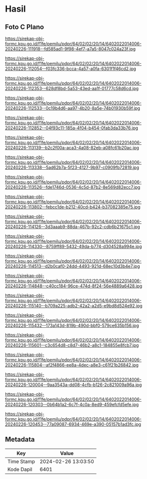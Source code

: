 # Hasil

## Foto C Plano

https://sirekap-obj-formc.kpu.go.id/f1fe/pemilu/pdpr/64/02/02/20/14/6402022014006-20240226-111918--fd585ad1-9f98-4ef7-a7a5-8047c024a23f.jpg

https://sirekap-obj-formc.kpu.go.id/f1fe/pemilu/pdpr/64/02/02/20/14/6402022014006-20240226-112054--f03fc336-bcca-4a57-a0fa-6301f1f46cd2.jpg

https://sirekap-obj-formc.kpu.go.id/f1fe/pemilu/pdpr/64/02/02/20/14/6402022014006-20240226-112353--628df8bd-5a53-43ed-aa1f-01777c58d6cd.jpg

https://sirekap-obj-formc.kpu.go.id/f1fe/pemilu/pdpr/64/02/02/20/14/6402022014006-20240226-112533--0c19b4d6-aa97-4b20-8a5e-74b01930b59f.jpg

https://sirekap-obj-formc.kpu.go.id/f1fe/pemilu/pdpr/64/02/02/20/14/6402022014006-20240226-112852--04f93c11-185a-4f04-b454-0fab3da33b76.jpg

https://sirekap-obj-formc.kpu.go.id/f1fe/pemilu/pdpr/64/02/02/20/14/6402022014006-20240226-113139--b2c2f00a-aca3-4a08-82eb-a08fc61b20ac.jpg

https://sirekap-obj-formc.kpu.go.id/f1fe/pemilu/pdpr/64/02/02/20/14/6402022014006-20240226-113338--5ad62b7a-5f23-4127-9b97-c0909fb72819.jpg

https://sirekap-obj-formc.kpu.go.id/f1fe/pemilu/pdpr/64/02/02/20/14/6402022014006-20240226-113526--fde1746d-0536-4c5d-87b2-8e569d82ecc7.jpg

https://sirekap-obj-formc.kpu.go.id/f1fe/pemilu/pdpr/64/02/02/20/14/6402022014006-20240226-113802--febcc1de-b212-40cd-b424-b37082385e75.jpg

https://sirekap-obj-formc.kpu.go.id/f1fe/pemilu/pdpr/64/02/02/20/14/6402022014006-20240226-114126--3d3aaab9-88da-467b-92c2-cdb6b21675c1.jpg

https://sirekap-obj-formc.kpu.go.id/f1fe/pemilu/pdpr/64/02/02/20/14/6402022014006-20240226-114330--8759ff89-5432-49da-b774-d304528a994e.jpg

https://sirekap-obj-formc.kpu.go.id/f1fe/pemilu/pdpr/64/02/02/20/14/6402022014006-20240226-114513--d2b0caf0-24dd-4493-921d-68ec10d3b4e7.jpg

https://sirekap-obj-formc.kpu.go.id/f1fe/pemilu/pdpr/64/02/02/20/14/6402022014006-20240226-114848--c40cc184-96ce-474d-8f24-56e4889a6428.jpg

https://sirekap-obj-formc.kpu.go.id/f1fe/pemilu/pdpr/64/02/02/20/14/6402022014006-20240226-115140--b709a225-adb2-42a2-a2d5-e9bd8d524e92.jpg

https://sirekap-obj-formc.kpu.go.id/f1fe/pemilu/pdpr/64/02/02/20/14/6402022014006-20240226-115432--173a143d-819b-490d-bbf0-579ce635b156.jpg

https://sirekap-obj-formc.kpu.go.id/f1fe/pemilu/pdpr/64/02/02/20/14/6402022014006-20240226-115601--c3c654d8-c8d7-46b2-a8c1-184855e8fcb7.jpg

https://sirekap-obj-formc.kpu.go.id/f1fe/pemilu/pdpr/64/02/02/20/14/6402022014006-20240226-115804--af2f4866-ee8a-4dec-a8e3-c61f21b26842.jpg

https://sirekap-obj-formc.kpu.go.id/f1fe/pemilu/pdpr/64/02/02/20/14/6402022014006-20240226-120004--9aa3543a-dd08-4cfb-b126-2c821009a96a.jpg

https://sirekap-obj-formc.kpu.go.id/f1fe/pemilu/pdpr/64/02/02/20/14/6402022014006-20240226-120303--0b64b1a2-6c7f-4c0a-8ed9-459efcfd5efe.jpg

https://sirekap-obj-formc.kpu.go.id/f1fe/pemilu/pdpr/64/02/02/20/14/6402022014006-20240226-120453--77a09087-6934-469e-a390-05157b1ad3fc.jpg


## Metadata

| Key        | Value               |
| ---------- | ------------------- |
| Time Stamp | 2024-02-26 13:03:50 |
| Kode Dapil | 6401                |



